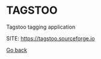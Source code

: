 # TAGSTOO
 
 Tagstoo tagging application
 
 SITE: https://tagstoo.sourceforge.io

 [Go back](https://portable-linux-apps.github.io/apps.html)
